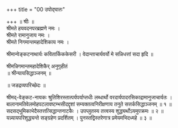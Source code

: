 +++
title = "00 उपोद्घातः"

+++
॥ श्रीः ॥  
श्रीमते हयवदनपरब्रह्मणे नमः ।  
श्रीमते रामानुजाय नमः ।  
श्रीमते निगमान्तमहादेशिकाय नमः ।  

श्रीमान्वेङ्कटनाथार्यः कवितार्किककेसरी । वेदान्ताचार्यवर्यो मे सन्निधत्तां सदा हृदि ॥  

श्रीमन्निगमान्तमहादेशिकैर् अनुगृहीतं  
॥ श्रीन्यायसिद्धाञ्जनम् ॥  

॥ जडद्रव्यपरिच्छेदः ॥  

श्रीमद्-वेङ्कट-नायकः श्रुतिशिरस्तात्पर्यपर्याप्तधीः लब्धार्थो वरदार्यपादरसिकाद्रामानुजाचार्यतः ।  
बालानामतिवेलमोहपटलावष्टम्भसीदद्दृशां सम्यक्तत्वनिरीक्षणाय तनुते सत्तर्कसिद्धाञ्जनम् ॥ १ ॥  
सदसद्भूमिकाभेदैस्तत्तत्सिद्धान्तनाटकैः । उपप्लुतस्य तत्त्वस्य शुद्ध्यर्थोऽयमुपक्रमः ॥ २ ॥  
यन्न्यायपरिशुद्ध्यन्ते सङ्ग्रहेण प्रदर्शितम् । पुनस्तद्विस्तरेणात्र प्रमेयमभिदध्महे ॥ ३ ॥